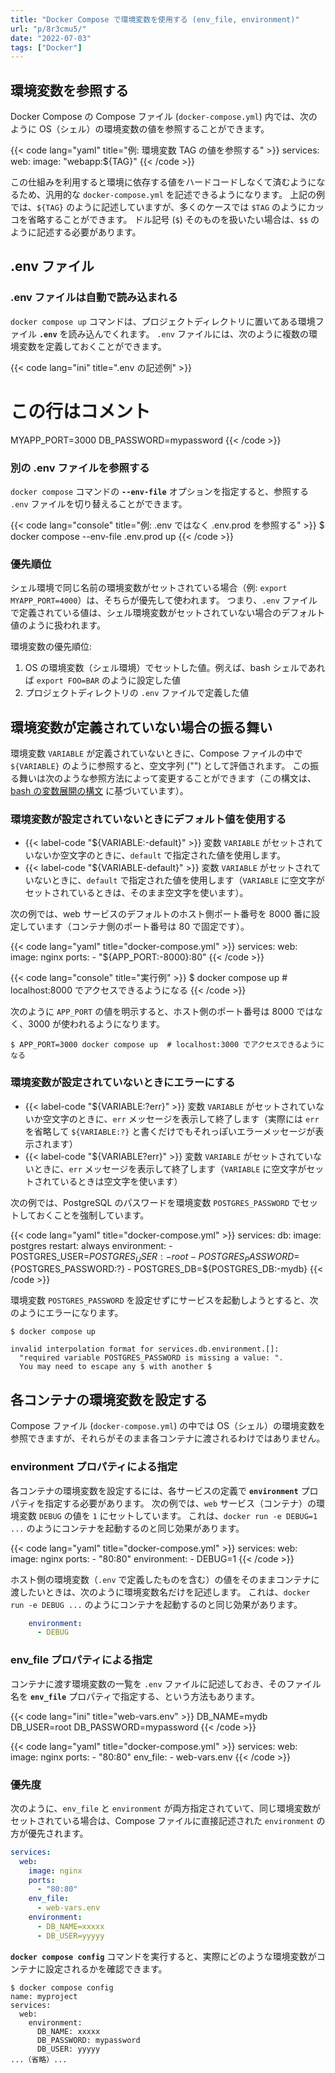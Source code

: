 ```yaml
---
title: "Docker Compose で環境変数を使用する (env_file, environment)"
url: "p/8r3cmu5/"
date: "2022-07-03"
tags: ["Docker"]
---
```


環境変数を参照する
----

Docker Compose の Compose ファイル (`docker-compose.yml`) 内では、次のように OS（シェル）の環境変数の値を参照することができます。

{{< code lang="yaml" title="例: 環境変数 TAG の値を参照する" >}}
services:
  web:
    image: "webapp:${TAG}"
{{< /code >}}

この仕組みを利用すると環境に依存する値をハードコードしなくて済むようになるため、汎用的な `docker-compose.yml` を記述できるようになります。
上記の例では、`${TAG}` のように記述していますが、多くのケースでは `$TAG` のようにカッコを省略することができます。
ドル記号 (`$`) そのものを扱いたい場合は、`$$` のように記述する必要があります。


.env ファイル
----

### .env ファイルは自動で読み込まれる

`docker compose up` コマンドは、プロジェクトディレクトリに置いてある環境ファイル __`.env`__ を読み込んでくれます。
`.env` ファイルには、次のように複数の環境変数を定義しておくことができます。

{{< code lang="ini" title=".env の記述例" >}}
# この行はコメント
MYAPP_PORT=3000
DB_PASSWORD=mypassword
{{< /code >}}

### 別の .env ファイルを参照する

`docker compose` コマンドの __`--env-file`__ オプションを指定すると、参照する `.env` ファイルを切り替えることができます。

{{< code lang="console" title="例: .env ではなく .env.prod を参照する" >}}
$ docker compose --env-file .env.prod up
{{< /code >}}

### 優先順位

シェル環境で同じ名前の環境変数がセットされている場合（例: `export MYAPP_PORT=4000`）は、そちらが優先して使われます。
つまり、`.env` ファイルで定義されている値は、シェル環境変数がセットされていない場合のデフォルト値のように扱われます。

環境変数の優先順位:

1. OS の環境変数（シェル環境）でセットした値。例えば、bash シェルであれば `export FOO=BAR` のように設定した値
2. プロジェクトディレクトリの `.env` ファイルで定義した値


環境変数が定義されていない場合の振る舞い
----

環境変数 `VARIABLE` が定義されていないときに、Compose ファイルの中で `${VARIABLE}` のように参照すると、空文字列 ("") として評価されます。
この振る舞いは次のような参照方法によって変更することができます（この構文は、[bash の変数展開の構文](/p/jsctar8/) に基づいています）。

### 環境変数が設定されていないときにデフォルト値を使用する

- {{< label-code "${VARIABLE:-default}" >}} 変数 `VARIABLE` がセットされていないか空文字のときに、`default` で指定された値を使用します。
- {{< label-code "${VARIABLE-default}" >}} 変数 `VARIABLE` がセットされていないときに、`default` で指定された値を使用します（`VARIABLE` に空文字がセットされているときは、そのまま空文字を使います）。

次の例では、web サービスのデフォルトのホスト側ポート番号を 8000 番に設定しています（コンテナ側のポート番号は 80 で固定です）。

{{< code lang="yaml" title="docker-compose.yml" >}}
services:
  web:
    image: nginx
    ports:
      - "${APP_PORT:-8000}:80"
{{< /code >}}

{{< code lang="console" title="実行例" >}}
$ docker compose up  # localhost:8000 でアクセスできるようになる
{{< /code >}}

次のように `APP_PORT` の値を明示すると、ホスト側のポート番号は 8000 ではなく、3000 が使われるようになります。

```console
$ APP_PORT=3000 docker compose up  # localhost:3000 でアクセスできるようになる
```

### 環境変数が設定されていないときにエラーにする

- {{< label-code "${VARIABLE:?err}" >}} 変数 `VARIABLE` がセットされていないか空文字のときに、`err` メッセージを表示して終了します（実際には `err` を省略して `${VARIABLE:?}` と書くだけでもそれっぽいエラーメッセージが表示されます）
- {{< label-code "${VARIABLE?err}" >}} 変数 `VARIABLE` がセットされていないときに、`err` メッセージを表示して終了します（`VARIABLE` に空文字がセットされているときは空文字を使います）

次の例では、PostgreSQL のパスワードを環境変数 `POSTGRES_PASSWORD` でセットしておくことを強制しています。

{{< code lang="yaml" title="docker-compose.yml" >}}
services:
  db:
    image: postgres
    restart: always
    environment:
      - POSTGRES_USER=${POSTGRES_USER:-root}
      - POSTGRES_PASSWORD=${POSTGRES_PASSWORD:?}
      - POSTGRES_DB=${POSTGRES_DB:-mydb}
{{< /code >}}

環境変数 `POSTGRES_PASSWORD` を設定せずにサービスを起動しようとすると、次のようにエラーになります。

```console
$ docker compose up

invalid interpolation format for services.db.environment.[]:
  "required variable POSTGRES_PASSWORD is missing a value: ".
  You may need to escape any $ with another $
```


各コンテナの環境変数を設定する
----

Compose ファイル (`docker-compose.yml`) の中では OS（シェル）の環境変数を参照できますが、それらがそのまま各コンテナに渡されるわけではありません。

### environment プロパティによる指定

各コンテナの環境変数を設定するには、各サービスの定義で __`environment`__ プロパティを指定する必要があります。
次の例では、`web` サービス（コンテナ）の環境変数 `DEBUG` の値を `1` にセットしています。
これは、`docker run -e DEBUG=1 ...` のようにコンテナを起動するのと同じ効果があります。

{{< code lang="yaml" title="docker-compose.yml" >}}
services:
  web:
    image: nginx
    ports:
      - "80:80"
    environment:
      - DEBUG=1
{{< /code >}}

ホスト側の環境変数（`.env` で定義したものを含む）の値をそのままコンテナに渡したいときは、次のように環境変数名だけを記述します。
これは、`docker run -e DEBUG ...` のようにコンテナを起動するのと同じ効果があります。

```yaml
    environment:
      - DEBUG
```

### env_file プロパティによる指定

コンテナに渡す環境変数の一覧を `.env` ファイルに記述しておき、そのファイル名を __`env_file`__ プロパティで指定する、という方法もあります。

{{< code lang="ini" title="web-vars.env" >}}
DB_NAME=mydb
DB_USER=root
DB_PASSWORD=mypassword
{{< /code >}}

{{< code lang="yaml" title="docker-compose.yml" >}}
services:
  web:
    image: nginx
    ports:
      - "80:80"
    env_file:
      - web-vars.env
{{< /code >}}

### 優先度

次のように、`env_file` と `environment` が両方指定されていて、同じ環境変数がセットされている場合は、Compose ファイルに直接記述された `environment` の方が優先されます。

```yaml
services:
  web:
    image: nginx
    ports:
      - "80:80"
    env_file:
      - web-vars.env
    environment:
      - DB_NAME=xxxxx
      - DB_USER=yyyyy
```

__`docker compose config`__ コマンドを実行すると、実際にどのような環境変数がコンテナに設定されるかを確認できます。

```console
$ docker compose config
name: myproject
services:
  web:
    environment:
      DB_NAME: xxxxx
      DB_PASSWORD: mypassword
      DB_USER: yyyyy
...（省略）...
```


